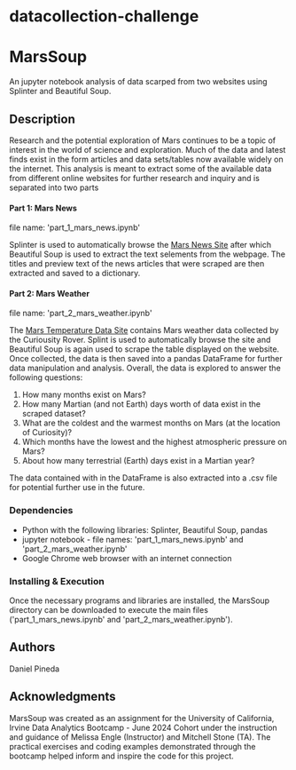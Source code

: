 # datacollection-challenge
# MarsSoup

An jupyter notebook analysis of data scarped from two websites using Splinter and Beautiful Soup.

## Description

Research and the potential exploration of Mars continues to be a topic of interest in the world of science and exploration.  Much of the data and latest finds exist in the form articles and data sets/tables now available widely on the internet.  This analysis is meant to extract some of the available data from different online websites for further research and inquiry and is separated into two parts

#### Part 1: Mars News
file name: 'part_1_mars_news.ipynb'

Splinter is used to automatically browse the [Mars News Site](https://static.bc-edx.com/data/web/mars_news/index.html) after which Beautiful Soup is used to extract the text selements from the webpage.  The titles and preview text of the news articles that were scraped are then extracted and saved to a dictionary.


#### Part 2: Mars Weather
file name: 'part_2_mars_weather.ipynb'

The [Mars Temperature Data Site](https://static.bc-edx.com/data/web/mars_facts/temperature.html) contains Mars weather data collected by the Curiousity Rover. Splint is used to automatically browse the site and Beautiful Soup is again used to scrape the table displayed on the website.  Once collected, the data is then saved into a pandas DataFrame for further data manipulation and analysis.  Overall, the data is explored to answer the following questions:
1. How many months exist on Mars?
2. How many Martian (and not Earth) days worth of data exist in the scraped dataset?
3. What are the coldest and the warmest months on Mars (at the location of Curiosity)?
4. Which months have the lowest and the highest atmospheric pressure on Mars?
5. About how many terrestrial (Earth) days exist in a Martian year?

The data contained with in the DataFrame is also extracted into a .csv file for potential further use in the future.

### Dependencies
* Python with the following libraries: Splinter, Beautiful Soup, pandas
* jupyter notebook - file names: 'part_1_mars_news.ipynb' and 'part_2_mars_weather.ipynb'
* Google Chrome web browser with an internet connection

### Installing & Execution
Once the necessary programs and libraries are installed, the MarsSoup directory can be downloaded to execute the main files ('part_1_mars_news.ipynb' and 'part_2_mars_weather.ipynb').

## Authors

Daniel Pineda

## Acknowledgments
MarsSoup was created as an assignment for the University of California, Irvine Data Analytics Bootcamp - June 2024 Cohort under the instruction and guidance of Melissa Engle (Instructor) and Mitchell Stone (TA).
The practical exercises and coding examples demonstrated through the bootcamp helped inform and inspire the code for this project.